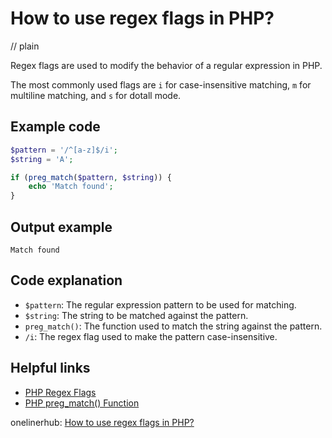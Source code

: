 # How to use regex flags in PHP?
// plain

Regex flags are used to modify the behavior of a regular expression in PHP.

The most commonly used flags are `i` for case-insensitive matching, `m` for multiline matching, and `s` for dotall mode.

## Example code

```php
$pattern = '/^[a-z]$/i';
$string = 'A';

if (preg_match($pattern, $string)) {
    echo 'Match found';
}
```

## Output example

```
Match found
```

## Code explanation

- `$pattern`: The regular expression pattern to be used for matching.
- `$string`: The string to be matched against the pattern.
- `preg_match()`: The function used to match the string against the pattern.
- `/i`: The regex flag used to make the pattern case-insensitive.

## Helpful links
- [PHP Regex Flags](https://www.php.net/manual/en/reference.pcre.pattern.modifiers.php)
- [PHP preg_match() Function](https://www.w3schools.com/php/func_preg_match.asp)

onelinerhub: [How to use regex flags in PHP?](https://onelinerhub.com/php-regex/how-to-use-regex-flags-in-php)
